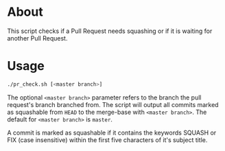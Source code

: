 # About

This script checks if a Pull Request needs squashing or if it is waiting for
another Pull Request.

# Usage

```bash
./pr_check.sh [<master branch>]
```

The optional `<master branch>` parameter refers to the branch the pull request's
branch branched from. The script will output all commits marked as squashable
from `HEAD` to the merge-base with `<master branch>`. The default for
`<master branch>` is `master`.

A commit is marked as squashable if it contains the keywords SQUASH or FIX
(case insensitive) within the first five characters of it's subject title.
